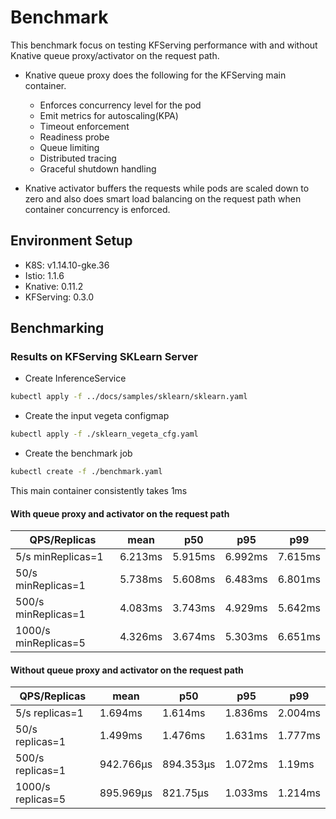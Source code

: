 # Benchmark

This benchmark focus on testing KFServing performance with and without Knative queue proxy/activator on the request path.

* Knative queue proxy does the following for the KFServing main container.
  - Enforces concurrency level for the pod
  - Emit metrics for autoscaling(KPA)
  - Timeout enforcement
  - Readiness probe
  - Queue limiting
  - Distributed tracing
  - Graceful shutdown handling

* Knative activator buffers the requests while pods are scaled down to zero and also does smart load balancing on the request
path when container concurrency is enforced.

## Environment Setup
- K8S: v1.14.10-gke.36
- Istio: 1.1.6
- Knative: 0.11.2
- KFServing: 0.3.0

## Benchmarking

### Results on KFServing SKLearn Server
- Create InferenceService
```bash
kubectl apply -f ../docs/samples/sklearn/sklearn.yaml
```

- Create the input vegeta configmap
```bash
kubectl apply -f ./sklearn_vegeta_cfg.yaml
```
- Create the benchmark job
```bash
kubectl create -f ./benchmark.yaml
```

This main container consistently takes 1ms
#### With queue proxy and activator on the request path
| QPS/Replicas | mean | p50 | p95 | p99 |
| --- | --- | --- | --- | --- |
| 5/s minReplicas=1 | 6.213ms | 5.915ms | 6.992ms | 7.615ms |
| 50/s minReplicas=1 | 5.738ms | 5.608ms | 6.483ms | 6.801ms |
| 500/s minReplicas=1 | 4.083ms | 3.743ms | 4.929ms | 5.642ms |
| 1000/s minReplicas=5 | 4.326ms | 3.674ms | 5.303ms | 6.651ms |

#### Without queue proxy and activator on the request path
| QPS/Replicas | mean | p50 | p95 | p99 |
| --- | --- | --- | --- | --- |
| 5/s replicas=1 | 1.694ms | 1.614ms | 1.836ms | 2.004ms |
| 50/s replicas=1 | 1.499ms | 1.476ms | 1.631ms | 1.777ms |
| 500/s replicas=1 | 942.766µs | 894.353µs | 1.072ms | 1.19ms |
| 1000/s replicas=5 | 895.969µs | 821.75µs | 1.033ms | 1.214ms |

